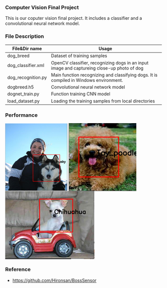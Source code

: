 ### Computer Vision Final Project
This is our coputer vision final project. It includes a classifier and a convolutional neural network model. 

### File Description 
|  File&Dir name   | Usage  |
|  ----  | ----  |
| dog_breed |                   Dataset of training samples
| dog_classifier.xml |          OpenCV classifier, recognizing dogs in an input image and captureing close-up photo of dog   
| dog_recognition.py |          Main function recognizing and classifying dogs. It is compiled in Windows environment. 
| dogbreed.h5 |     		        Convolutional neural network model  
| dognet_train.py |             Function training CNN model 
| load_dataset.py |             Loading the training samples from local directories

### Performance
<img src="demo_1.png" width="200" height="217" align="middle" />
<img src="demo_2.png" width="218" height="219" align="middle" />
<img src="demo_3.png" width="287" height="219" align="middle" />


### Reference 
- https://github.com/Hironsan/BossSensor
